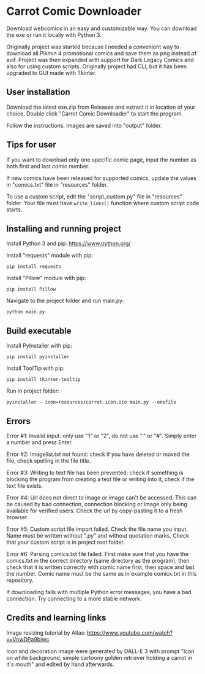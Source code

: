 # Carrot Comic Downloader

Download webcomics in an easy and customizable way. You can download the exe or run it locally with Python 3.

Originally project was started because I needed a convenient way to download all Pikmin 4 promotional comics and save them as png instead of avif. Project was then expanded with support for Dark Legacy Comics and also for using custom scripts. Originally project had CLI, but it has been upgraded to GUI made with Tkinter.

## User installation

Download the latest exe.zip from Releases and extract it in location of your choice. Double click "Carrot Comic Downloader" to start the program.

Follow the instructions. Images are saved into "output" folder.

## Tips for user

If you want to download only one specific comic page, input the number as both first and last comic number.

If new comics have been released for supported comics, update the values in "comics.txt" file in "resources" folder.

To use a custom script, edit the "script_custom.py" file in "resources" folder. Your file must have `write_links()` function where custom script code starts.

## Installing and running project

Install Python 3 and pip: https://www.python.org/

Install "requests" module with pip:

```
pip install requests
```

Install "Pillow" module with pip:

```
pip install Pillow
```

Navigate to the project folder and run main.py:

```
python main.py
```

## Build executable

Install PyInstaller with pip:

```
pip install pyinstaller
```

Install ToolTip with pip:

```
pip install tkinter-tooltip
```

Run in project folder:

```
pyinstaller --icon=resources/carrot-icon.ico main.py --onefile
```

## Errors

Error #1: Invalid input: only use "1" or "2", do not use "." or "#". Simply enter a number and press Enter.

Error #2: Imagelist.txt not found: check if you have deleted or moved the file, check spelling in the file title.

Error #3: Writing to text file has been prevented: check if something is blocking the program from creating a text file or writing into it, check if the text file exists.

Error #4: Url does not direct to image or image can't be accessed. This can be caused by bad connection, connection blocking or image only being available for verified users. Check the url by copy-pasting it to a fresh browser.

Error #5: Custom script file import failed. Check the file name you input. Name must be written without ".py" and without quotation marks. Check that your custom script is in project root folder.

Error #6: Parsing comics.txt file failed. First make sure that you have the comics.txt in the correct directory (same directory as the program), then check that it is written correctly with comic name first, then space and last the number. Comic name must be the same as in example comicx.txt in this repository.

If downloading fails with multiple Python error messages, you have a bad connection. Try connecting to a more stable network.

## Credits and learning links

Image resizing tutorial by Atlas: https://www.youtube.com/watch?v=VnwDPa9biwc

Icon and decoration image were generated by DALL-E 3 with prompt "Icon on white background, simple cartoony golden retriever holding a carrot in it's mouth" and edited by hand afterwards.
